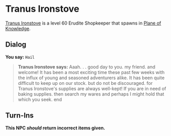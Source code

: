 # Tranus Ironstove



[Tranus Ironstove](/npc/202091) is a level 60 Erudite Shopkeeper that spawns in [Plane of Knowledge](/zone/202).



## Dialog

**You say:** `Hail`



>**Tranus Ironstove says:** Aaah. . . good day to you. my friend. and welcome! It has been a most exciting time these past few weeks with the influx of young and seasoned adventurers alike. It has been quite difficult to keep up on our stock. but do not be discouraged. for Tranus Ironstove's supplies are always well-kept! If you are in need of baking supplies. then search my wares and perhaps I might hold that which you seek.
end



## Turn-Ins



**This NPC *should* return incorrect items given.**





